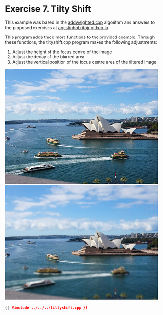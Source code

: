 # Exercise 7. Tilty Shift

This example was based in the [addweighted.cpp](https://agostinhobritojr.github.io/tutorial/pdi/exemplos/filtroespacial.cpp) algorithm and answers to the proposed exercises at [agostinhobritojr.github.io](https://agostinhobritojr.github.io/tutorial/pdi/#_exerc%C3%ADcios_6).

This program adds three more functions to the provided example. Through these functions, the tiltyshift.cpp program makes the following adjustments:
1. Adjust the height of the focus centre of the image
2. Adjust the decay of the blurred area
3. Adjust the vertical position of the focus centre area of the filtered image

![Original image](../img/sydney7.jpg "Original")
![Filtered image](../img/tiltyshift.jpg "Filtered")

```cpp
{{ #include ../../../tiltyshift.cpp }}
```
